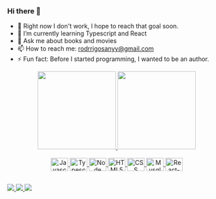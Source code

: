 ### Hi there 👋

- 💼 Right now I don't work, I hope to reach that goal soon.
- 🌱 I’m currently learning Typescript and React
- 💬 Ask me about books and movies
- 📫 How to reach me: rodrrigosanyy@gmail.com
- ⚡ Fun fact: Before I started programming, I wanted to be an author.

<div align="center">
  <a href="https://github.com/rodrrigodev">
  <img height="180em" src="https://github-readme-stats.vercel.app/api?username=rodrrigodev&show_icons=true&theme=dracula&include_all_commits=true&count_private=true"/>
  <img height="180em" src="https://github-readme-stats.vercel.app/api/top-langs/?username=rodrrigodev&layout=compact&langs_count=7&theme=dracula"/>
</div>
  
<div align="center"><br>
  <img align="center" alt="Javascript" height="30" width="40" src="https://cdn.jsdelivr.net/gh/devicons/devicon/icons/javascript/javascript-original.svg">
  <img align="center" alt="Typescript" height="30" width="40" src="https://cdn.jsdelivr.net/gh/devicons/devicon/icons/typescript/typescript-original.svg">
  <img align="center" alt="Node" height="30" width="40" src="https://cdn.jsdelivr.net/gh/devicons/devicon/icons/nodejs/nodejs-original.svg">
  <img align="center" alt="HTML5" height="30" width="40" src="https://cdn.jsdelivr.net/gh/devicons/devicon/icons/html5/html5-original.svg">
  <img align="center" alt="CSS" height="30" width="40" src="https://cdn.jsdelivr.net/gh/devicons/devicon/icons/css3/css3-original.svg">
  <img align="center" alt="Mysql" height="30" width="40" src="https://cdn.jsdelivr.net/gh/devicons/devicon/icons/mysql/mysql-original.svg">
  <img align="center" alt="React-JS" height="30" width="40" src="https://cdn.jsdelivr.net/gh/devicons/devicon/icons/react/react-original.svg">
</div>
  
  ##
  
 <div> 
  <a href = "https://www.linkedin.com/in/rodrigo-santos-dias-fullstack/" target="_blank">
    <img src="https://img.shields.io/badge/LinkedIn-0077B5?style=for-the-badge&logo=linkedin&logoColor=white">
   </a>
    
  <a href = "mailto:rodrigosanyy@gmail.com">
   <img src="https://img.shields.io/badge/Gmail-D14836?style=for-the-badge&logo=gmail&logoColor=white" target="_blank">
  </a>
    
   <a href = "https://instagram.com/rodrrigo_r/" target="_blank">
    <img src="https://img.shields.io/badge/Instagram-E4405F?style=for-the-badge&logo=instagram&logoColor=white">
   </a>
  </div>
  
<!-- ![snake gif](https://github.com/rodrrigodev/rodrrigodev/blob/output/github-contribution-grid-snake.gif) -->
